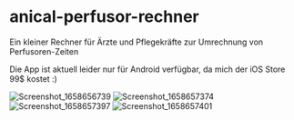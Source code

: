 # anical-perfusor-rechner
 
Ein kleiner Rechner für Ärzte und Pflegekräfte zur Umrechnung von Perfusoren-Zeiten

Die App ist aktuell leider nur für Android verfügbar, da mich der iOS Store 99$ kostet :)

![Screenshot_1658656739](https://user-images.githubusercontent.com/16035948/182111892-a6f41a17-25d4-43a6-99b3-f97fa1323a8c.png)
![Screenshot_1658657374](https://user-images.githubusercontent.com/16035948/182111898-bb2c623d-cb69-4de9-8f60-635283ab7d96.png)
![Screenshot_1658657397](https://user-images.githubusercontent.com/16035948/182111900-3837a032-f6e9-4d4f-903c-744fbd888b02.png)
![Screenshot_1658657401](https://user-images.githubusercontent.com/16035948/182111901-8eb67203-f378-4ce2-9f7a-9d2caf8e2d45.png)
